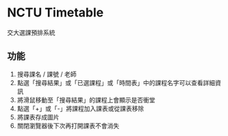 # NCTU Timetable

交大選課預排系統

## 功能

1. 搜尋課名 / 課號 / 老師
2. 點選「搜尋結果」或「已選課程」或「時間表」中的課程名字可以查看詳細資訊
3. 將滑鼠移動至「搜尋結果」的課程上會顯示是否衝堂
4. 點選「+」或「-」將課程加入課表或從課表移除
5. 將課表存成圖片
6. 關閉瀏覽器後下次再打開課表不會消失
